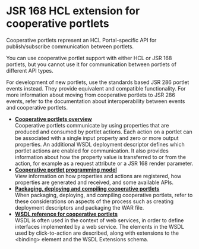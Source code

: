 # JSR 168 HCL extension for cooperative portlets

Cooperative portlets represent an HCL Portal-specific API for publish/subscribe communication between portlets.

You can use cooperative portlet support with either HCL or JSR 168 portlets, but you cannot use it for communication between portlets of different API types.

For development of new portlets, use the standards based JSR 286 portlet events instead. They provide equivalent and compatible functionality. For more information about moving from cooperative portlets to JSR 286 events, refer to the documentation about interoperability between events and cooperative portlets.

-   **[Cooperative portlets overview](../dev-portlet/pltcom_interop_ovw.md)**  
Cooperative portlets communicate by using properties that are produced and consumed by portlet actions. Each action on a portlet can be associated with a single input property and zero or more output properties. An additional WSDL deployment descriptor defines which portlet actions are enabled for communication. It also provides information about how the property value is transferred to or from the action, for example as a request attribute or a JSR 168 render parameter.
-   **[Cooperative portlet programming model](../dev-portlet/wpsc2aprogmodel.md)**  
View information on how properties and actions are registered, how properties are generated and received, and some available APIs.
-   **[Packaging, deploying and compiling cooperative portlets](../dev-portlet/wpsc2apackage.md)**  
When packaging, deploying, and compiling cooperative portlets, refer to these considerations on aspects of the process such as creating deployment descriptors and packaging the WAR file.
-   **[WSDL reference for cooperative portlets](../dev-portlet/wpsc2awsdl.md)**  
WSDL is often used in the context of web services, in order to define interfaces implemented by a web service. The elements in the WSDL used by click-to-action are described, along with extensions to the <binding\> element and the WSDL Extensions schema.



